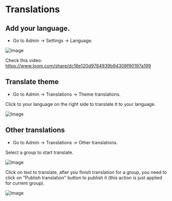 # Translations

## Add your language.

- Go to Admin -> Settings -> Language.

![Image](https://live.staticflickr.com/65535/51289341414_29313a2307_b.jpg)

Check this video: https://www.loom.com/share/dc16e120d9784939b94308f90197a199

## Translate theme

- Go to Admin -> Translations -> Theme translations.

Click to your language on the right side to translate it to your language.

![Image](https://live.staticflickr.com/65535/51301609748_848ed7aa8b_b.jpg)

## Other translations

- Go to Admin -> Translations -> Other translations.

Select a group to start translate.

![Image](https://live.staticflickr.com/65535/51300677092_10fb654cca_b.jpg)

Click on text to translate, after you finish translation for a group, you need to click on "Publish translation" button
to publish it (this action is just applied for current group).

![Image](https://live.staticflickr.com/65535/51302441400_74555e91f3_b.jpg)
